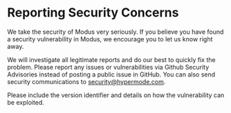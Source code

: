 # Reporting Security Concerns

We take the security of Modus very seriously. If you believe you have found a security vulnerability
in Modus, we encourage you to let us know right away.

We will investigate all legitimate reports and do our best to quickly fix the problem. Please report
any issues or vulnerabilities via Github Security Advisories instead of posting a public issue in
GitHub. You can also send security communications to security@hypermode.com.

Please include the version identifier and details on how the vulnerability can be exploited.
